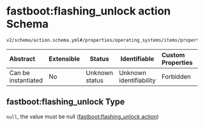 # fastboot:flashing_unlock action Schema

```txt
v2/schema/action.schema.yml#/properties/operating_systems/items/properties/steps/items/properties/actions/items/oneOf/4/properties/fastboot:flashing_unlock
```




| Abstract            | Extensible | Status         | Identifiable            | Custom Properties | Additional Properties | Access Restrictions | Defined In                                                           |
| :------------------ | ---------- | -------------- | ----------------------- | :---------------- | --------------------- | ------------------- | -------------------------------------------------------------------- |
| Can be instantiated | No         | Unknown status | Unknown identifiability | Forbidden         | Allowed               | none                | [device.schema.json\*](../device.schema.json "open original schema") |

## fastboot:flashing_unlock Type

`null`, the value must be null ([fastboot:flashing_unlock action](device-properties-operating-systems-operating-system-properties-steps-step-properties-group-step-action-oneof-fastbootflashing_unlock-action-properties-fastbootflashing_unlock-action.md))
